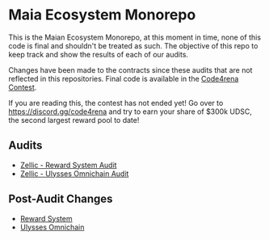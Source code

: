 # Maia Ecosystem Monorepo

This is the Maian Ecosystem Monorepo, at this moment in time, none of this code is final and shouldn't be treated as such. The objective of this repo to keep track and show the results of each of our audits.

Changes have been made to the contracts since these audits that are not reflected in this repositories. Final code is available in the [Code4rena Contest](https://github.com/code-423n4/2023-05-maia).

If you are reading this, the contest has not ended yet! Go over to https://discord.gg/code4rena and try to earn your share of $300k UDSC, the second largest reward pool to date!

## Audits

- [Zellic - Reward System Audit](https://github.com/Maia-DAO/maia-ecosystem-monorepo/tree/1-audit)
- [Zellic - Ulysses Omnichain Audit](https://github.com/Maia-DAO/maia-ecosystem-monorepo/tree/2-audit)

## Post-Audit Changes

- [Reward System](https://github.com/Maia-DAO/maia-ecosystem-monorepo/tree/1-audit-post-revision-updates)
- [Ulysses Omnichain](https://github.com/Maia-DAO/maia-ecosystem-monorepo/tree/2-audit-post-revision-updates)